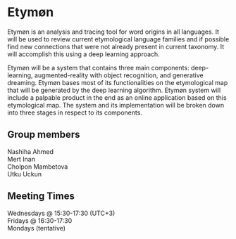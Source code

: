 # Etymøn
Etymøn is an analysis and tracing tool for word origins in all languages. It will be used to review current etymological language families and if possible find new connections that were not already present in current taxonomy. It will accomplish this using a deep learning approach.

Etymøn will be a system that contains three main components: deep-learning, augmented-reality with object recognition, and generative dreaming. Etymøn bases most of its functionalities on the etymological map that will be generated by the deep learning algorithm. Etymøn system will include a palpable product in the end as an online application based on this etymological map. The system and its implementation will be broken down into three stages in respect to its components.

## Group members
Nashiha Ahmed\
Mert Inan\
Cholpon Mambetova\
Utku Uckun

## Meeting Times
Wednesdays @ 15:30-17:30 (UTC+3)\
Fridays @ 16:30-17:30\
Mondays (tentative)
